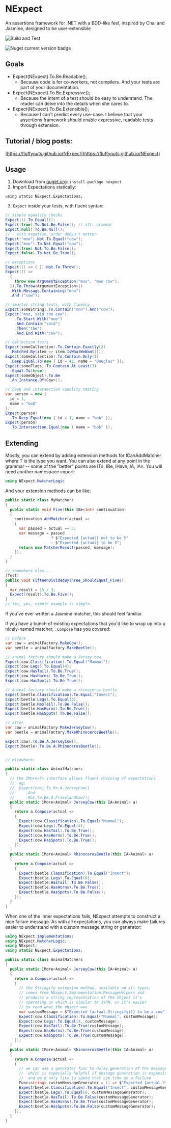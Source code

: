 # NExpect
An assertions framework for .NET with a BDD-like feel, inspired by Chai and Jasmine, designed to be user-extensible

![Build and Test](https://github.com/fluffynuts/NExpect/workflows/Build%20and%20Test/badge.svg)

![Nuget current version badge](https://img.shields.io/nuget/v/NExpect)

## Goals
- Expect(NExpect).To.Be.Readable();
  - Because code is for co-workers, not compilers. And your tests are part of your documentation.
- Expect(NExpect).To.Be.Expressive();
  - Because the intent of a test should be easy to understand. The reader can delve into the details when she cares to.
- Expect(NExpect).To.Be.Extensible();
  - Because I can't predict every use-case. I believe that your assertions framework should enable expressive, readable tests through extension.

## Tutorial / blog posts:
[https://fluffynuts.github.io/NExpect](https://fluffynuts.github.io/NExpect)

## Usage
1. Download from [nuget.org](https://nuget.org): `install-package nexpect`
2. Import Expectations statically:
```
using static NExpect.Expectations;
```
3. `Expect` inside your tests, with fluent syntax:
```csharp
// simple equality checks
Expect(1).To.Equal(1);
Expect(true).To.Not.Be.False(); // alt. grammar
Expect(null).To.Be.Null();
// - with negation, order doesn't matter
Expect("moo").Not.To.Equal("cow");
Expect("moo").To.Not.Equal("cow");
Expect(true).Not.To.Be.False();
Expect(false).To.Not.Be.True();

// exceptions
Expect(() => { }).Not.To.Throw();
Expect(() =>
  {
    throw new ArgumentException("moo", "moo cow");
  }).To.Throw<ArgumentException>()
  .With.Message.Containing("moo")
  .And.("cow");

// smarter string tests, with fluency
Expect(someString).To.Contain("moo").And("cow");
Expect("moo, said the cow")
    .To.Start.With("moo")
    .And.Contain("said")
    .Then("the")
    .And.End.With("cow");

// collection tests
Expect(someCollection).To.Contain.Exactly(2)
  .Matched.By(item => item.IsWhatWeWant());
Expect(someCollection).To.Contain.Only(1)
  .Deep.Equal.To(new { id = 42, name = "Douglas" });
Expect(someFlags).To.Contain.At.Least(3)
  .Equal.To(true);
Expect(someObject).To.Be
  .An.Instance.Of<Cow>();

// deep and intersection equality testing
var person = new {
  id = 1,
  name = "bob"
};
Expect(person)
  .To.Deep.Equal(new { id = 1, name = "bob" });
Expect(person)
  .To.Intersection.Equal(new { name = "bob" });
```

## Extending
Mostly, you can extend by adding extension methods for ICanAddMatcher<T> where T is the
type you want. You can also extend at any point in the grammar -- some of the "better"
points are ITo<T>, IBe<T>, IHave<T>, IA<T>, IAn<T>. You will need another namespace import:
```csharp
using NExpect.MatcherLogic
```
And your extension methods can be like:

```csharp
public static class MyMatchers
{
  public static void Five(this IBe<int> continuation)
  {
    continuation.AddMatcher(actual =>
    {
      var passed = actual == 5;
      var message = passed
                    ? $"Expected {actual} not to be 5"
                    : $"Expected {actual} to be 5";
      return new MatcherResult(passed, message);
    });
  }
}
```

```csharp
// somewhere else...
[Test]
public void FifteenDividedByThree_ShouldEqual_Five()
{
  var result = 15 / 3;
  Expect(result).To.Be.Five();
}
// Yes, yes, simple example is simple.
```

If you've ever written a Jasmine matcher, this should feel familiar.

If you have a bunch of existing expectations that you'd like to wrap
up into a nicely-named matcher, `.Compose` has you covered:

```csharp
// before
var cow = animalFactory.MakeCow();
var beetle = animalFactory.MakeBeetle();

// animal factory should make a Jersey cow
Expect(cow.Classification).To.Equal("Mammal");
Expect(cow.Legs).To.Equal(4);
Expect(cow.HasTail).To.Be.True();
Expect(cow.HasHorns).To.Be.True();
Expect(cow.HasSpots).To.Be.True();

// Animal factory should make a rhinoceros beetle
Expect(beetle.Classification).To.Equal("Insect");
Expect(beetle.Legs).To.Equal(6);
Expect(beetle.HasTail).To.Be.False();
Expect(beetle.HasHorns).To.Be.True();
Expect(beetle.HasSpots).To.Be.False();
```

```csharp
// after
var cow = animalFactory.MakeJerseyCow();
var beetle = animalFactory.MakeRhinocerosBeetle();

Expect(cow).To.Be.A.JerseyCow();
Expect(beetle).To.Be.A.RhinocerosBeetle();


// elsewhere:

public static class AnimalMatchers
{
  // the IMore<T> interface allows fluent chaining of expectations
  //  eg:
  //  Expect(cow).To.Be.A.JerseyCow()
  //     .And
  //     .Not.To.Be.A.FrieslandCow();
  public static IMore<Animal> JerseyCow(this IA<Animal> a)
  {
    return a.Compose(actual =>
    {
      Expect(cow.Classification).To.Equal("Mammal");
      Expect(cow.Legs).To.Equal(4);
      Expect(cow.HasTail).To.Be.True();
      Expect(cow.HasHorns).To.Be.True();
      Expect(cow.HasSpots).To.Be.True();
    });
  }
  public static IMore<Animal> RhinocerosBeetle(this IA<Animal> a)
  {
    return a.Compose(actual =>
    {
      Expect(beetle.Classification).To.Equal("Insect");
      Expect(beetle.Legs).To.Equal(6);
      Expect(beetle.HasTail).To.Be.False();
      Expect(beetle.HasHorns).To.Be.True();
      Expect(beetle.HasSpots).To.Be.False();
    });
  }
}
```

When one of the inner expectations fails, NExpect attempts to construct
a nice failure message. As with all expectations, you can always make
failures easier to understand with a custom message string or generator:

```csharp
using NExpect.Implementations;
using NExpect.MatcherLogic;
using NExpect;
using static NExpect.Expectations;

public static class AnimalMatchers
{
  public static IMore<Animal> JerseyCow(this IA<Animal> a)
  {
    return a.Compose(actual =>
    {
      // the Stringify extension method, available on all types,
      // comes from NExpect.Implementation.MessageHelpers and
      // produces a string representation of the object it's
      // operating on which is similar to JSON, so it's easier
      // to read what the object was
      var customMessage = $"Expected {actual.Stringify()} to be a cow";
      Expect(cow.Classification).To.Equal("Mammal", customMessage);
      Expect(cow.Legs).To.Equal(4, customMessage);
      Expect(cow.HasTail).To.Be.True(customMessage);
      Expect(cow.HasHorns).To.Be.True(customMessage);
      Expect(cow.HasSpots).To.Be.True(customMessage);
    });
  }
  public static IMore<Animal> RhinocerosBeetle(this IA<Animal> a)
  {
    return a.Compose(actual =>
    {
      // we can use a generator func to delay generation of the message
      //  which is especially helpful if message generation is expensive
      //  and we'd only like to spend that cpu time on a failure
      Func<string> customMessageGenerator = () => $"Expected {actual.Stringify()} to be a cow";
      Expect(beetle.Classification).To.Equal("Insect", customMessageGenerator);
      Expect(beetle.Legs).To.Equal(6, customMessageGenerator);
      Expect(beetle.HasTail).To.Be.False(customMessageGenerator);
      Expect(beetle.HasHorns).To.Be.True(customMessageGenerator);
      Expect(beetle.HasSpots).To.Be.False(customMessageGenerator);
    });
  }
}
```
